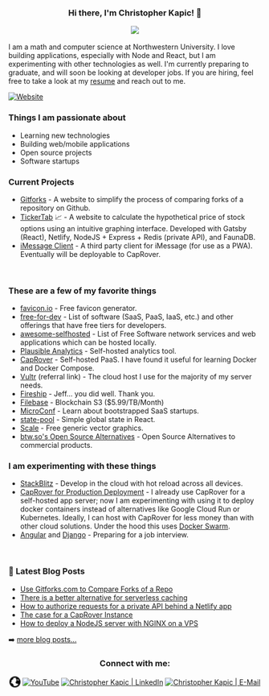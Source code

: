 <h3 align="center">
  Hi there, I'm Christopher Kapic! 👋
</h3>

<p align="center">
 <img src="https://github-readme-stats.vercel.app/api?username=christopher-kapic&show_icons=true&theme=tokyonight"/>
</p>

I am a math and computer science at Northwestern University. I love building applications, especially with Node and React, but I am experimenting with other technologies as well. I'm currently preparing to graduate, and will soon be looking at developer jobs. If you are hiring, feel free to take a look at my [resume](https://cdn.jsdelivr.net/gh/christopher-kapic/christopher-kapic/resumes/resume[1].pdf) and reach out to me.

[![Website](https://img.shields.io/website?label=blog.kapic.io&style=for-the-badge&url=https%3A%2F%2Fblog.kapic.io)](https://blog.kapic.io?ref=github)

### Things I am passionate about
 - Learning new technologies
 - Building web/mobile applications
 - Open source projects
 - Software startups

<!-- #### [Resume](https://blog.kapic.io/assets/PDF/Christopher_Kapic_Resume_(Lucario).pdf) | ([Print Version](https://storage.googleapis.com/christopherkapicpdfs01/resume_kapic.pdf)) 📝

#### [Blog](https://blog.kapic.io/) 🖋 -->

### Current Projects
 - [Gitforks](https://gitforks.com/) - A website to simplify the process of comparing forks of a repository on Github.
 - [TickerTab](https://tickertab.io/) 📈 -
A website to calculate the hypothetical price of stock options using an intuitive graphing interface. Developed with Gatsby (React), Netlify, NodeJS + Express + Redis (private API), and FaunaDB.
 - [iMessage Client](https://github.com/christopher-kapic/imessageclient) -
A third party client for iMessage (for use as a PWA). Eventually will be deployable to CapRover.


<!-- #### [Kapic Math](https://math.christopherkapic.com/) 💯
An open-source collection of definitions and theorems from math. -->

<br>

<!-- ## My First Project
[Cricky Calculator](https://simmer.io/@cricky14/cricky-calculator) 🧮 is a linear transformation demonstration tool inspired by [3Blue1Brown](https://www.youtube.com/c/3blue1brown) created with Unity (back when I had no idea what I was doing). This is a messy project, but it has a special place in my heart as it was the project through which I was introduced to coding. -->

<!-- <br> -->

### These are a few of my favorite things
 - [favicon.io](https://favicon.io/) - Free favicon generator.
 - [free-for-dev](https://free-for.dev/) - List of software (SaaS, PaaS, IaaS, etc.) and other offerings that have free tiers for developers.  <!-- [repo](https://github.com/ripienaar/free-for-dev) -->
 - [awesome-selfhosted](https://github.com/awesome-selfhosted/awesome-selfhosted) - List of Free Software network services and web applications which can be hosted locally. <!-- [repo](https://github.com/awesome-selfhosted/awesome-selfhosted) -->
 - [Plausible Analytics](https://plausible.io/) - Self-hosted analytics tool.
 - [CapRover](https://caprover.com/) - Self-hosted PaaS. I have found it useful for learning Docker and Docker Compose.
 - [Vultr](https://www.vultr.com/?ref=8752906) (referral link) - The cloud host I use for the majority of my server needs.
 - [Fireship](https://fireship.io/) - Jeff... you did well. Thank you.
 - [Filebase](https://filebase.com/) - Blockchain S3 ($5.99/TB/Month)
 - [MicroConf](https://www.youtube.com/channel/UCHoBKQDRkJcOY2BO47q5Ruw) - Learn about bootstrapped SaaS startups.
 - [state-pool](https://github.com/yezyilomo/state-pool) - Simple global state in React.
 - [Scale](https://2.flexiple.com/scale/multi-color-illustrations) - Free generic vector graphics.
 - [btw.so's Open Source Alternatives](https://www.btw.so/open-source-alternatives) - Open Source Alternatives to commercial products.

### I am experimenting with these things
 - [StackBlitz](https://stackblitz.com/) - Develop in the cloud with hot reload across all devices.
 - [CapRover for Production Deployment](https://caprover.com/) - I already use CapRover for a self-hosted app server; now I am experimenting with using it to deploy docker containers instead of alternatives like Google Cloud Run or Kubernetes. Ideally, I can host with CapRover for less money than with other cloud solutions. Under the hood this uses [Docker Swarm](https://docs.docker.com/engine/swarm/).
 - [Angular](https://angular.io/) and [Django](https://www.djangoproject.com/) - Preparing for a job interview.

<br>

### 📕 Latest Blog Posts

<!-- BLOG-POST-LIST:START -->
- [Use Gitforks.com to Compare Forks of a Repo](https://dev.to/christopherkapic/use-gitforks-com-to-compare-forks-of-a-repo-13p3)
- [There is a better alternative for serverless caching](https://dev.to/christopherkapic/there-is-a-better-alternative-for-serverless-caching-27n0)
- [How to authorize requests for a private API behind a Netlify app](https://dev.to/christopherkapic/how-to-authorize-requests-for-a-private-api-behind-a-netlify-app-4gpc)
- [The case for a CapRover Instance](https://dev.to/christopherkapic/the-case-for-a-caprover-instance-48h1)
- [How to deploy a NodeJS server with NGINX on a VPS](https://dev.to/christopherkapic/how-to-deploy-a-nodejs-server-with-nginx-on-a-vps-43mb)
<!-- BLOG-POST-LIST:END -->

➡️ [more blog posts...](https://blog.kapic.io)


<h3 align="center">
 Connect with me:
</h3>
<p align="center">
 <a href="https://blog.kapic.io"><img align="center" alt="blog.kapic.io" width="22px" src="https://raw.githubusercontent.com/iconic/open-iconic/master/svg/globe.svg" /></a>
  <a href="https://www.youtube.com/channel/UCuXgDzDJhNAwvzvc62GnYwA"><img align="center" alt="YouTube" width="22px" src="https://cdn.jsdelivr.net/npm/simple-icons@v3/icons/youtube.svg" /></a>
 <a href="https://linkedin.com/in/christopher-kapic"><img align="center" alt="Christopher Kapic | LinkedIn" width="22px" src="https://cdn.jsdelivr.net/npm/simple-icons@v3/icons/linkedin.svg" /></a>
 <a href="mailto:christopherkapic@gmail.com"><img align="center" alt="Christopher Kapic | E-Mail" width="22px" src="https://cdn.jsdelivr.net/npm/simple-icons@v3/icons/gmail.svg" /></a>
</p>
